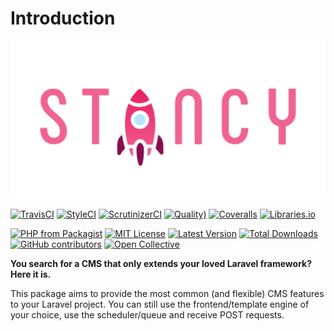 # Introduction

![Stancy](.gitbook/assets/banner%20%283%29.png)

[![TravisCI](https://img.shields.io/travis/Astrotomic/stancy/master?label=TravisCI&style=flat-square)](https://travis-ci.org/Astrotomic/stancy/branches) [![StyleCI](https://styleci.io/repos/210212315/shield)](https://styleci.io/repos/210212315) [![ScrutinizerCI](https://img.shields.io/scrutinizer/build/g/Astrotomic/stancy?label=ScrutinizerCI&style=flat-square)](https://scrutinizer-ci.com/g/Astrotomic/stancy) [![Quality\)](https://img.shields.io/scrutinizer/quality/g/Astrotomic/stancy?label=Quality&style=flat-square)](https://scrutinizer-ci.com/g/Astrotomic/stancy) [![Coveralls](https://img.shields.io/coveralls/github/Astrotomic/stancy?label=Coverage&style=flat-square)](https://coveralls.io/github/Astrotomic/stancy) [![Libraries.io](https://img.shields.io/librariesio/github/Astrotomic/stancy?label=Dependencies&style=flat-square)](https://libraries.io/packagist/astrotomic%2Fstancy)

[![PHP from Packagist](https://img.shields.io/packagist/php-v/astrotomic/stancy?label=PHP&style=flat-square)](https://packagist.org/packages/astrotomic/stancy) [![MIT License](https://img.shields.io/github/license/Astrotomic/stancy.svg?label=License&color=blue&style=flat-square)](https://github.com/Astrotomic/stancy/blob/master/LICENSE.md) [![Latest Version](http://img.shields.io/packagist/v/astrotomic/stancy.svg?label=Release&style=flat-square)](https://packagist.org/packages/astrotomic/stancy) [![Total Downloads](https://img.shields.io/packagist/dt/astrotomic/stancy.svg?label=Downloads&style=flat-square)](https://packagist.org/packages/astrotomic/stancy) [![GitHub contributors](https://img.shields.io/github/contributors/Astrotomic/stancy?label=Contributors&style=flat-square)](https://github.com/Astrotomic/stancy/graphs/contributors) [![Open Collective](https://img.shields.io/opencollective/all/astrotomic?label=Backers&style=flat-square)](https://opencollective.com/astrotomic)

**You search for a CMS that only extends your loved Laravel framework? Here it is.**

This package aims to provide the most common \(and flexible\) CMS features to your Laravel project. You can still use the frontend/template engine of your choice, use the scheduler/queue and receive POST requests.

